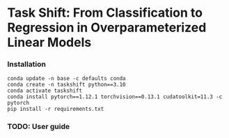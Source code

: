 # Task Shift: From Classification to Regression in Overparameterized Linear Models

### Installation
```
conda update -n base -c defaults conda
conda create -n taskshift python==3.10
conda activate taskshift
conda install pytorch==1.12.1 torchvision==0.13.1 cudatoolkit=11.3 -c pytorch
pip install -r requirements.txt
```

### TODO: User guide
